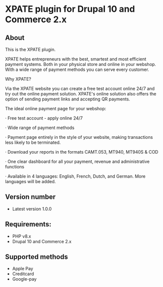 # XPATE plugin for Drupal 10 and Commerce 2.x

## About
This is the XPATE plugin.

XPATE helps entrepreneurs with the best, smartest and most efficient payment systems. Both
in your physical store and online in your webshop. With a wide range of payment methods
you can serve every customer.

Why XPATE?

Via the XPATE website you can create a free test account online 24/7 and try out the online
payment solution. XPATE's online solution also offers the option of sending payment links and
accepting QR payments.

The ideal online payment page for your webshop:

·         Free test account - apply online 24/7

·         Wide range of payment methods

·         Payment page entirely in the style of your website, making transactions less likely to be terminated.

·         Download your reports in the formats CAMT.053, MT940, MT940S & COD

·         One clear dashboard for all your payment, revenue and administrative functions

·         Available in 4 languages: English, French, Dutch, and German. More languages will be added.


## Version number

* Latest version 1.0.0

## Requirements:
- PHP v8.x
- Drupal 10 and Commerce 2.x

## Supported methods ##
* Apple Pay
* Creditcard
* Google-pay
